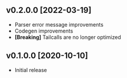 ## v0.2.0.0 [2022-03-19]

* Parser error message improvements
* Codegen improvements
* **[Breaking]** Tailcalls are no longer optimized

## v0.1.0.0 [2020-10-10]

* Initial release
